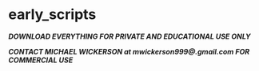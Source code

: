 # early_scripts

***DOWNLOAD EVERYTHING FOR PRIVATE AND EDUCATIONAL USE ONLY***

***CONTACT MICHAEL WICKERSON at mwickerson999@.gmail.com FOR COMMERCIAL USE***
